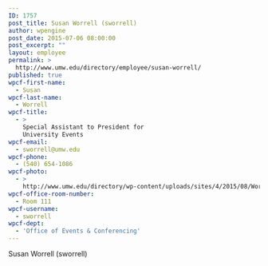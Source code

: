 ```yaml
---
ID: 1757
post_title: Susan Worrell (sworrell)
author: wpengine
post_date: 2015-07-06 08:00:00
post_excerpt: ""
layout: employee
permalink: >
  http://www.umw.edu/directory/employee/susan-worrell/
published: true
wpcf-first-name:
  - Susan
wpcf-last-name:
  - Worrell
wpcf-title:
  - >
    Special Assistant to President for
    University Events
wpcf-email:
  - sworrell@umw.edu
wpcf-phone:
  - (540) 654-1086
wpcf-photo:
  - >
    http://www.umw.edu/directory/wp-content/uploads/sites/4/2015/08/Worrell-2c-Susan09.jpg
wpcf-office-room-number:
  - Room 111
wpcf-username:
  - sworrell
wpcf-dept:
  - 'Office of Events & Conferencing'
---
```

Susan Worrell (sworrell)